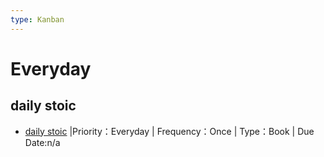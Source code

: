 ```yaml
---
type: Kanban
---
```

# Everyday 

## daily stoic
- [daily stoic](<../../Tasks/Art/daily stoic/task.md>) |Priority：Everyday | Frequency：Once | Type：Book | Due Date:n/a

